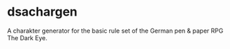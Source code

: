 dsachargen
==========

A charakter generator for the basic rule set of the German pen &amp; paper RPG The Dark Eye.